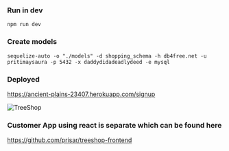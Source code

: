 ### Run in dev
```
npm run dev
```
### Create models
```
sequelize-auto -o "./models" -d shopping_schema -h db4free.net -u pritimaysaura -p 5432 -x daddydidadeadlydeed -e mysql
```

### Deployed

https://ancient-plains-23407.herokuapp.com/signup

![TreeShop](https://user-images.githubusercontent.com/8455623/56876962-7bf04e00-6a68-11e9-8b2f-e0e3107ef8c7.png)

### Customer App using react is separate which can be found here

https://github.com/prisar/treeshop-frontend
